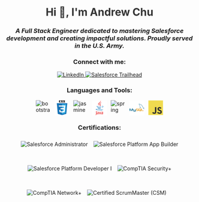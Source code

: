 <h1 style="text-align: center; color: #333;">Hi 👋, I'm Andrew Chu</h1>
<h3 style="text-align: center; font-style: italic;">A Full Stack Engineer dedicated to mastering Salesforce development and creating impactful solutions. Proudly served in the U.S. Army.</h3>

<h3 style="text-align: center;">Connect with me:</h3>
<p style="text-align: center;">
  <a href="https://www.linkedin.com/in/andrewchu50/" target="_blank" rel="noopener noreferrer">
    <img src="https://raw.githubusercontent.com/rahuldkjain/github-profile-readme-generator/master/src/images/icons/Social/linked-in-alt.svg" alt="LinkedIn" height="30" width="40" />
  </a>
  <a href="https://www.salesforce.com/trailblazer/andrewchu" target="_blank" rel="noopener noreferrer">
    <img src="https://www.nicepng.com/png/detail/67-671741_salesforce-trailhead-logo-trailhead-salesforce.png" alt="Salesforce Trailhead" height="30" width="40" />
  </a>
</p>

<h3 style="text-align: center;">Languages and Tools:</h3>
<div style="display: flex; justify-content: center; gap: 10px; flex-wrap: wrap;">
  <img src="https://getbootstrap.com/docs/5.3/assets/brand/bootstrap-logo.svg" alt="bootstrap" width="40" height="40" />
  <img src="https://raw.githubusercontent.com/devicons/devicon/master/icons/css3/css3-original-wordmark.svg" alt="css3" width="40" height="40" />
  <img src="https://www.vectorlogo.zone/logos/jasmine/jasmine-icon.svg" alt="jasmine" width="40" height="40" />
  <img src="https://raw.githubusercontent.com/devicons/devicon/master/icons/java/java-original-wordmark.svg" alt="java" width="40" height="40" />
  <img src="https://www.vectorlogo.zone/logos/springio/springio-icon.svg" alt="spring" width="40" height="40" />
  <img src="https://raw.githubusercontent.com/devicons/devicon/master/icons/mysql/mysql-original-wordmark.svg" alt="mysql" width="40" height="40" />
  <img src="https://raw.githubusercontent.com/devicons/devicon/master/icons/javascript/javascript-original.svg" alt="javascript" width="40" height="40" />
</div>

<h3 style="text-align: center;">Certifications:</h3>


<div style="display: flex; justify-content: center; gap: 15px; flex-wrap: wrap; padding: 10px;">

  <img src="https://developer.salesforce.com/resources2/certification-site/images/Certifications-logo/Administrator.png" alt="Salesforce Administrator" height="50">
  <img src="https://developer.salesforce.com/resources2/certification-site/images/Certifications-logo/Platform-App-Builder.png" alt="Salesforce Platform App Builder" height="50">
  <img src="https://developer.salesforce.com/resources2/certification-site/images/Certifications-logo/Platform-Developer-I.png" alt="Salesforce Platform Developer I" height="50">
  <img src="https://images.credly.com/images/80d8a06a-c384-42bf-ad36-db81bce5adce/blob" alt="CompTIA Security+" height="50">
  <img src="https://images.credly.com/images/c70ba73e-3c8a-46fa-9d60-4a9af94ad662/blob" alt="CompTIA Network+" height="50">
  <img src="https://badgecert.com/bc/html/img/badges/generated/badge-7227.png" alt="Certified ScrumMaster (CSM)" height="50">

  <div data-iframe-width="150" data-iframe-height="270" data-share-badge-id="a13aa558-7105-4019-a010-70acceaaa927" data-share-badge-host="https://www.credly.com"></div>


</div>